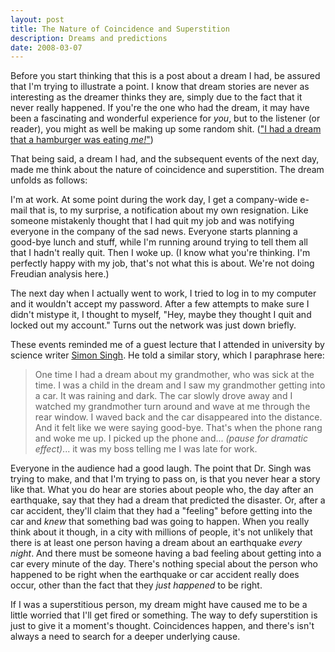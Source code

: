 ```yaml
---
layout: post
title: The Nature of Coincidence and Superstition
description: Dreams and predictions
date: 2008-03-07
---
```


Before you start thinking that this is a post about a dream I had, be assured that I'm trying to illustrate a point. I know that dream stories are never as interesting as the dreamer thinks they are, simply due to the fact that it never really happened. If you're the one who had the dream, it may have been a fascinating and wonderful experience for _you_, but to the listener (or reader), you might as well be making up some random shit. (["I had a dream that a hamburger was eating _me!_"](https://www.youtube.com/watch?v=_nDdoJX1KxM))  
  
That being said, a dream I had, and the subsequent events of the next day, made me think about the nature of coincidence and superstition. The dream unfolds as follows:  
  
I'm at work. At some point during the work day, I get a company-wide e-mail that is, to my surprise, a notification about my own resignation. Like someone mistakenly thought that I had quit my job and was notifying everyone in the company of the sad news. Everyone starts planning a good-bye lunch and stuff, while I'm running around trying to tell them all that I hadn't really quit. Then I woke up. (I know what you're thinking. I'm perfectly happy with my job, that's not what this is about. We're not doing Freudian analysis here.)  
  
The next day when I actually went to work, I tried to log in to my computer and it wouldn't accept my password. After a few attempts to make sure I didn't mistype it, I thought to myself, "Hey, maybe they thought I quit and locked out my account." Turns out the network was just down briefly.  
  
These events reminded me of a guest lecture that I attended in university by science writer [Simon Singh](http://www.simonsingh.net/). He told a similar story, which I paraphrase here:  
  
> One time I had a dream about my grandmother, who was sick at the time. I was a child in the dream and I saw my grandmother getting into a car. It was raining and dark. The car slowly drove away and I watched my grandmother turn around and wave at me through the rear window. I waved back and the car disappeared into the distance. And it felt like we were saying good-bye. That's when the phone rang and woke me up. I picked up the phone and... _(pause for dramatic effect)_... it was my boss telling me I was late for work.
  
Everyone in the audience had a good laugh. The point that Dr. Singh was trying to make, and that I'm trying to pass on, is that you never hear a story like that. What you do hear are stories about people who, the day after an earthquake, say that they had a dream that predicted the disaster. Or, after a car accident, they'll claim that they had a "feeling" before getting into the car and _knew_ that something bad was going to happen. When you really think about it though, in a city with millions of people, it's not unlikely that there is at least one person having a dream about an earthquake _every night_. And there must be someone having a bad feeling about getting into a car every minute of the day. There's nothing special about the person who happened to be right when the earthquake or car accident really does occur, other than the fact that they _just happened_ to be right.  
  
If I was a superstitious person, my dream might have caused me to be a little worried that I'll get fired or something. The way to defy superstition is just to give it a moment's thought. Coincidences happen, and there's isn't always a need to search for a deeper underlying cause.